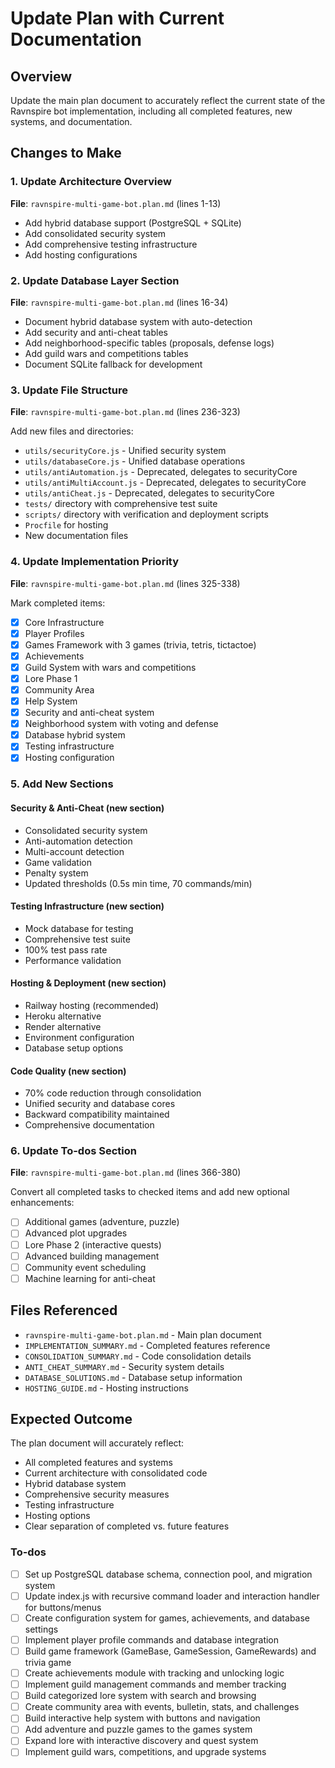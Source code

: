 <!-- c1d1eb73-438e-405a-b68d-9a0945f74ba6 5b964877-8cc2-48c8-9d41-d52669d27e0b -->
# Update Plan with Current Documentation

## Overview

Update the main plan document to accurately reflect the current state of the Ravnspire bot implementation, including all completed features, new systems, and documentation.

## Changes to Make

### 1. Update Architecture Overview

**File**: `ravnspire-multi-game-bot.plan.md` (lines 1-13)

- Add hybrid database support (PostgreSQL + SQLite)
- Add consolidated security system
- Add comprehensive testing infrastructure
- Add hosting configurations

### 2. Update Database Layer Section

**File**: `ravnspire-multi-game-bot.plan.md` (lines 16-34)

- Document hybrid database system with auto-detection
- Add security and anti-cheat tables
- Add neighborhood-specific tables (proposals, defense logs)
- Add guild wars and competitions tables
- Document SQLite fallback for development

### 3. Update File Structure

**File**: `ravnspire-multi-game-bot.plan.md` (lines 236-323)

Add new files and directories:

- `utils/securityCore.js` - Unified security system
- `utils/databaseCore.js` - Unified database operations
- `utils/antiAutomation.js` - Deprecated, delegates to securityCore
- `utils/antiMultiAccount.js` - Deprecated, delegates to securityCore
- `utils/antiCheat.js` - Deprecated, delegates to securityCore
- `tests/` directory with comprehensive test suite
- `scripts/` directory with verification and deployment scripts
- `Procfile` for hosting
- New documentation files

### 4. Update Implementation Priority

**File**: `ravnspire-multi-game-bot.plan.md` (lines 325-338)

Mark completed items:

- [x] Core Infrastructure
- [x] Player Profiles
- [x] Games Framework with 3 games (trivia, tetris, tictactoe)
- [x] Achievements
- [x] Guild System with wars and competitions
- [x] Lore Phase 1
- [x] Community Area
- [x] Help System
- [x] Security and anti-cheat system
- [x] Neighborhood system with voting and defense
- [x] Database hybrid system
- [x] Testing infrastructure
- [x] Hosting configuration

### 5. Add New Sections

#### Security & Anti-Cheat (new section)

- Consolidated security system
- Anti-automation detection
- Multi-account detection
- Game validation
- Penalty system
- Updated thresholds (0.5s min time, 70 commands/min)

#### Testing Infrastructure (new section)

- Mock database for testing
- Comprehensive test suite
- 100% test pass rate
- Performance validation

#### Hosting & Deployment (new section)

- Railway hosting (recommended)
- Heroku alternative
- Render alternative
- Environment configuration
- Database setup options

#### Code Quality (new section)

- 70% code reduction through consolidation
- Unified security and database cores
- Backward compatibility maintained
- Comprehensive documentation

### 6. Update To-dos Section

**File**: `ravnspire-multi-game-bot.plan.md` (lines 366-380)

Convert all completed tasks to checked items and add new optional enhancements:

- [ ] Additional games (adventure, puzzle)
- [ ] Advanced plot upgrades
- [ ] Lore Phase 2 (interactive quests)
- [ ] Advanced building management
- [ ] Community event scheduling
- [ ] Machine learning for anti-cheat

## Files Referenced

- `ravnspire-multi-game-bot.plan.md` - Main plan document
- `IMPLEMENTATION_SUMMARY.md` - Completed features reference
- `CONSOLIDATION_SUMMARY.md` - Code consolidation details
- `ANTI_CHEAT_SUMMARY.md` - Security system details
- `DATABASE_SOLUTIONS.md` - Database setup information
- `HOSTING_GUIDE.md` - Hosting instructions

## Expected Outcome

The plan document will accurately reflect:

- All completed features and systems
- Current architecture with consolidated code
- Hybrid database system
- Comprehensive security measures
- Testing infrastructure
- Hosting options
- Clear separation of completed vs. future features

### To-dos

- [ ] Set up PostgreSQL database schema, connection pool, and migration system
- [ ] Update index.js with recursive command loader and interaction handler for buttons/menus
- [ ] Create configuration system for games, achievements, and database settings
- [ ] Implement player profile commands and database integration
- [ ] Build game framework (GameBase, GameSession, GameRewards) and trivia game
- [ ] Create achievements module with tracking and unlocking logic
- [ ] Implement guild management commands and member tracking
- [ ] Build categorized lore system with search and browsing
- [ ] Create community area with events, bulletin, stats, and challenges
- [ ] Build interactive help system with buttons and navigation
- [ ] Add adventure and puzzle games to the games system
- [ ] Expand lore with interactive discovery and quest system
- [ ] Implement guild wars, competitions, and upgrade systems